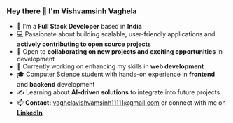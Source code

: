 ### Hey there 👋 I'm Vishvamsinh Vaghela 

- 🚀 I’m a **Full Stack Developer** based in **India**
- 💻 Passionate about building scalable, user-friendly applications and **actively contributing to open source projects**
- 🤝 Open to **collaborating on new projects and exciting opportunities** in development
- 🌱 Currently working on enhancing my skills in **web development**
- 🎓 Computer Science student with hands-on experience in **frontend** and **backend** development
- ✍️  Learning about **AI-driven solutions** to integrate into future projects
- 📫 **Contact:** [vaghelavishvamsinh11111@gmail.com](mailto:vaghelavishvamsinh11111@gmail.com) or connect with me on **[LinkedIn](https://www.linkedin.com/in/vishvamsinh-vaghela-591695217/)**
